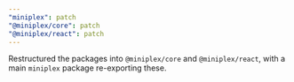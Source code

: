 ```yaml
---
"miniplex": patch
"@miniplex/core": patch
"@miniplex/react": patch
---
```


Restructured the packages into `@miniplex/core` and `@miniplex/react`, with a main `miniplex` package re-exporting these.
